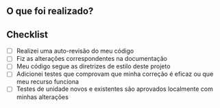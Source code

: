 ## O que foi realizado?

<!--- Descreva suas alterações em detalhes -->

## Checklist

- [ ] Realizei uma auto-revisão do meu código
- [ ] Fiz as alterações correspondentes na documentação
- [ ] Meu código segue as diretrizes de estilo deste projeto
- [ ] Adicionei testes que comprovam que minha correção é eficaz ou que meu recurso funciona
- [ ] Testes de unidade novos e existentes são aprovados localmente com minhas alterações
